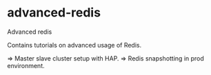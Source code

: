 # advanced-redis
Advanced redis

Contains tutorials on advanced usage of Redis.

=> Master slave cluster setup with HAP.
=> Redis snapshotting in prod environment.
